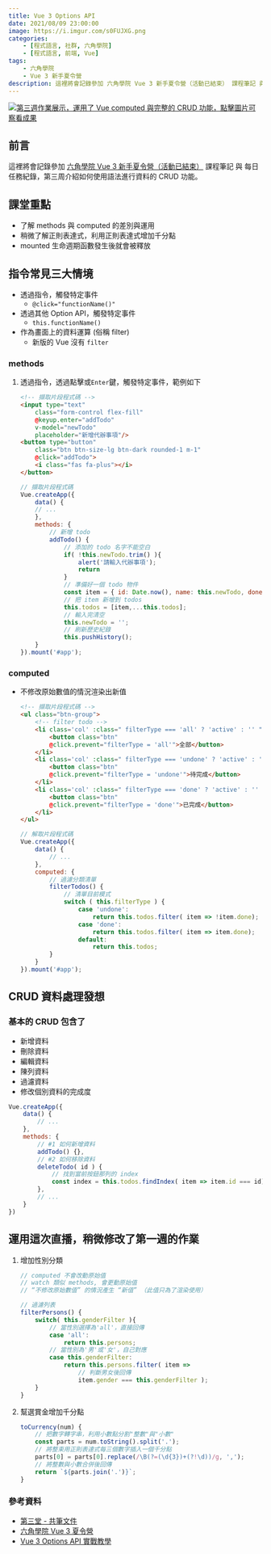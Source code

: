 ```yaml
---
title: Vue 3 Options API
date: 2021/08/09 23:00:00
image: https://i.imgur.com/s0FUJXG.png
categories:
    - [程式語言, 社群, 六角學院]
    - [程式語言, 前端, Vue]
tags:
    - 六角學院
    - Vue 3 新手夏令營
description: 這裡將會記錄參加 六角學院 Vue 3 新手夏令營（活動已結束） 課程筆記 與 每日任務紀錄，第三周介紹如何使用語法進行資料的 CRUD 功能。
---
```


[![第三週作業展示，運用了 Vue computed 與完整的 CRUD 功能，點擊圖片可察看成果](https://i.imgur.com/s0FUJXG.png)](https://johnsonmao.github.io/summer-camp-vue3/week3/)

## 前言

這裡將會記錄參加 [六角學院 Vue 3 新手夏令營（活動已結束）](https://hackmd.io/@JohnsonMao/Front-end/%2F%40JohnsonMao%2FSummer-Camp-Vue3) 課程筆記 與 每日任務紀錄，第三周介紹如何使用語法進行資料的 CRUD 功能。
## 課堂重點

- 了解 methods 與 computed 的差別與運用
- 稍微了解正則表達式，利用正則表達式增加千分點
- mounted 生命週期函數發生後就會被釋放

## 指令常見三大情境

- 透過指令，觸發特定事件
  - `@click="functionName()"`
- 透過其他 Option API，觸發特定事件
  - `this.functionName()`
- 作為畫面上的資料運算 (俗稱 filter)
  - 新版的 Vue 沒有 `filter`

### methods

1. 透過指令，透過點擊或`Enter`鍵，觸發特定事件，範例如下

    ```html
    <!-- 擷取片段程式碼 -->
    <input type="text" 
        class="form-control flex-fill" 
        @keyup.enter="addTodo"
        v-model="newTodo"
        placeholder="新增代辦事項"/>
    <button type="button" 
        class="btn btn-size-lg btn-dark rounded-1 m-1"
        @click="addTodo">
        <i class="fas fa-plus"></i>
    </button>
    ```

    ```javascript
    // 擷取片段程式碼
    Vue.createApp({
        data() {
        // ...
        },
        methods: {
            // 新增 todo
            addTodo() {
                // 添加的 todo 名字不能空白
                if( !this.newTodo.trim() ){
                    alert('請輸入代辦事項');
                    return
                }
                // 準備好一個 todo 物件
                const item = { id: Date.now(), name: this.newTodo, done: false };
                // 把 item 新增到 todos
                this.todos = [item,...this.todos];
                // 輸入完清空
                this.newTodo = '';
                // 刷新歷史紀錄
                this.pushHistory();
        }
    }).mount('#app');
    ```

### computed

- 不修改原始數值的情況渲染出新值

    ```html
    <!-- 擷取片段程式碼 -->
    <ul class="btn-group">
        <!-- filter todo -->
        <li class='col' :class=" filterType === 'all' ? 'active' : '' ">
            <button class="btn" 
            @click.prevent="filterType = 'all'">全部</button>
        </li>
        <li class='col' :class=" filterType === 'undone' ? 'active' : '' ">
            <button class="btn" 
            @click.prevent="filterType = 'undone'">待完成</button>
        </li>
        <li class='col' :class=" filterType === 'done' ? 'active' : '' ">
            <button class="btn" 
            @click.prevent="filterType = 'done'">已完成</button>
        </li>
    </ul>
    ```

    ```javascript
    // 解取片段程式碼
    Vue.createApp({
        data() {
            // ...
        },
        computed: {
            // 過濾分類清單
            filterTodos() {
                // 清單目前模式
                switch ( this.filterType ) {
                    case 'undone':
                        return this.todos.filter( item => !item.done);
                    case 'done':
                        return this.todos.filter( item => item.done);
                    default:
                        return this.todos;
            }
        }
    }).mount('#app');
    ```

## CRUD 資料處理發想

### 基本的 CRUD 包含了

- 新增資料
- 刪除資料
- 編輯資料
- 陳列資料
- 過濾資料
- 修改個別資料的完成度

```javascript
Vue.createApp({
    data() {
        // ...
    },
    methods: {
        // #1 如何新增資料
        addTodo() {},
        // #2 如何移除資料
        deleteTodo( id ) {
            // 找到當前按鈕那列的 index
            const index = this.todos.findIndex( item => item.id === id);
        },
        // ...
    }
})
```

## 運用這次直播，稍微修改了第一週的作業

1. 增加性別分類

    ```javascript
    // computed 不會改動原始值
    // watch 類似 methods, 會更動原始值
    // “不修改原始數值” 的情況產生 “新值” （此值只為了渲染使用）

    // 過濾列表
    filterPersons() {
        switch( this.genderFilter ){
            // 當性別選擇為'all'，直接回傳
            case 'all':
                return this.persons;
            // 當性別為'男'或'女'，自己對應
            case this.genderFilter:
                return this.persons.filter( item => 
                    // 判斷男女後回傳
                    item.gender === this.genderFilter );
        }
    }
    ```

2. 幫選賞金增加千分點

    ```javascript
    toCurrency(num) {
        // 把數字轉字串，利用小數點分割"整數"與"小數"
        const parts = num.toString().split('.');
        // 將整束用正則表達式每三個數字插入一個千分點
        parts[0] = parts[0].replace(/\B(?=(\d{3})+(?!\d))/g, ',');
        // 將整數與小數合併後回傳
        return `${parts.join('.')}`;
    }
    ```

### 參考資料

- [第三堂 - 共筆文件](https://hackmd.io/@dbFY0UD9SUeKmNXhWf01ew/BkJoW-hn_/%2FsXrYN8LKRwmBOi-vA_pQRQ)
- [六角學院 Vue 3 夏令營](https://www.hexschool.com/2021/07/07/2021-07-07-vue3-summer-camp/)
- [Vue 3 Options API 實戰教學](https://www.youtube.com/watch?v=f3xwCDaN23I)
